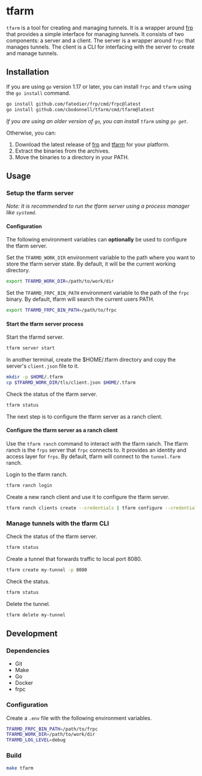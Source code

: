 # tfarm

`tfarm` is a tool for creating and managing tunnels. It is a wrapper around [frp](https://github.com/fatedier/frp) that provides a simple interface for managing tunnels. It consists of two components: a server and a client. The server is a wrapper around `frpc` that manages tunnels. The client is a CLI for interfacing with the server to create and manage tunnels.

## Installation

If you are using `go` version 1.17 or later, you can install `frpc` and `tfarm` using the `go install` command.
```bash
go install github.com/fatedier/frp/cmd/frpc@latest
go install github.com/cbodonnell/tfarm/cmd/tfarm@latest
```

*If you are using an older version of `go`, you can install `tfarm` using `go get`.*

Otherwise, you can:
1. Download the latest release of [frp](https://github.com/fatedier/frp/releases) and [tfarm](https://github.com/cbodonnell/tfarm/releases) for your platform.
2. Extract the binaries from the archives.
3. Move the binaries to a directory in your PATH.

## Usage

### Setup the tfarm server

*Note: It is recommended to run the tfarm server using a process manager like `systemd`.*

#### Configuration

The following environment variables can **optionally** be used to configure the tfarm server.

Set the `TFARMD_WORK_DIR` environment variable to the path where you want to store the tfarm server state. By default, it will be the current working directory.
```bash
export TFARMD_WORK_DIR=/path/to/work/dir
```

Set the `TFARMD_FRPC_BIN_PATH` environment variable to the path of the `frpc` binary. By default, tfarm will search the current users PATH.
```bash
export TFARMD_FRPC_BIN_PATH=/path/to/frpc
```

#### Start the tfarm server process

Start the tfarmd server.

```bash
tfarm server start
```

In another terminal, create the $HOME/.tfarm directory and copy the server's `client.json` file to it.

```bash
mkdir -p $HOME/.tfarm
cp $TFARMD_WORK_DIR/tls/client.json $HOME/.tfarm
```

Check the status of the tfarm server.

```bash
tfarm status
```

The next step is to configure the tfarm server as a ranch client.

#### Configure the tfarm server as a ranch client

Use the `tfarm ranch` command to interact with the tfarm ranch. The tfarm ranch is the `frps` server that `frpc` connects to. It provides an identity and access layer for `frps`. By default, tfarm will connect to the `tunnel.farm` ranch.

Login to the tfarm ranch.

```bash
tfarm ranch login
```

Create a new ranch client and use it to configure the tfarm server.

```bash
tfarm ranch clients create --credentials | tfarm configure --credentials-stdin
```

### Manage tunnels with the tfarm CLI

Check the status of the tfarm server.

```bash
tfarm status
```

Create a tunnel that forwards traffic to local port 8080.

```bash
tfarm create my-tunnel -p 8080
```

Check the status.

```bash
tfarm status
```

Delete the tunnel.

```bash
tfarm delete my-tunnel
```

## Development

### Dependencies

* Git
* Make
* Go
* Docker
* frpc

### Configuration

Create a `.env` file with the following environment variables.

```bash
TFARMD_FRPC_BIN_PATH=/path/to/frpc
TFARMD_WORK_DIR=/path/to/work/dir
TFARMD_LOG_LEVEL=debug
```

### Build

```bash
make tfarm
```
